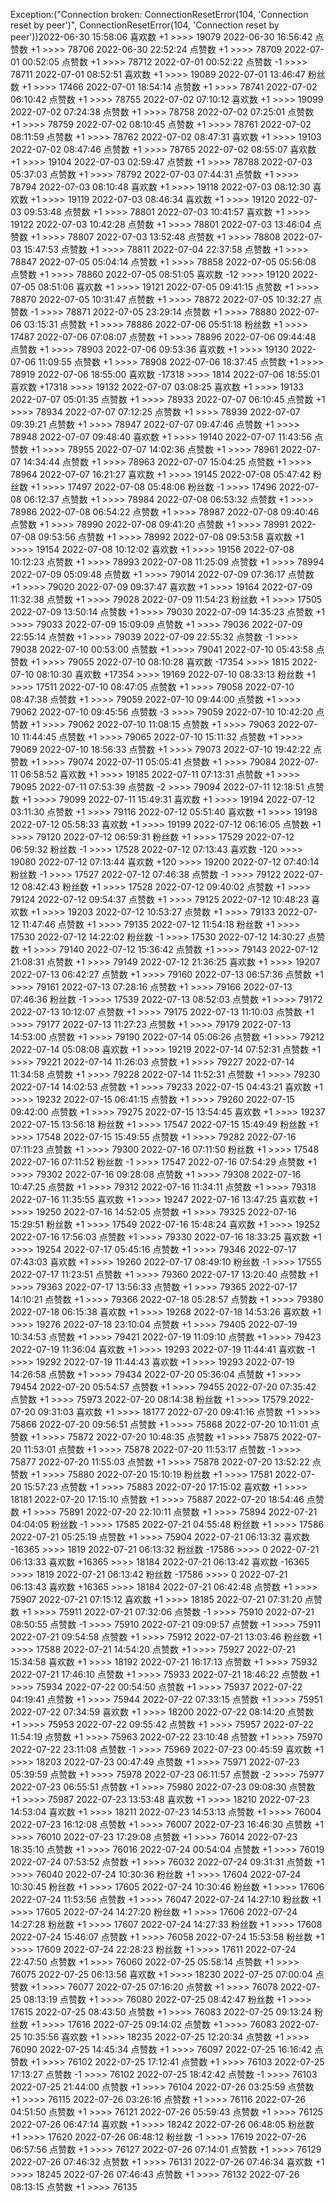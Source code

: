 Exception:("Connection broken: ConnectionResetError(104, 'Connection reset by peer')", ConnectionResetError(104, 'Connection reset by peer'))2022-06-30  15:58:06   喜欢数 +1 >>>> 19079
2022-06-30  16:56:42   点赞数 +1 >>>> 78706
2022-06-30  22:52:24   点赞数 +1 >>>> 78709
2022-07-01  00:52:05   点赞数 +1 >>>> 78712
2022-07-01  00:52:22   点赞数 -1 >>>> 78711
2022-07-01  08:52:51   喜欢数 +1 >>>> 19089
2022-07-01  13:46:47   粉丝数 +1 >>>> 17466
2022-07-01  18:54:14   点赞数 +1 >>>> 78741
2022-07-02  06:10:42   点赞数 +1 >>>> 78755
2022-07-02  07:10:12   喜欢数 +1 >>>> 19099
2022-07-02  07:24:38   点赞数 +1 >>>> 78758
2022-07-02  07:25:01   点赞数 +1 >>>> 78759
2022-07-02  08:10:45   点赞数 +1 >>>> 78761
2022-07-02  08:11:59   点赞数 +1 >>>> 78762
2022-07-02  08:47:31   喜欢数 +1 >>>> 19103
2022-07-02  08:47:46   点赞数 +1 >>>> 78765
2022-07-02  08:55:07   喜欢数 +1 >>>> 19104
2022-07-03  02:59:47   点赞数 +1 >>>> 78788
2022-07-03  05:37:03   点赞数 +1 >>>> 78792
2022-07-03  07:44:31   点赞数 +1 >>>> 78794
2022-07-03  08:10:48   喜欢数 +1 >>>> 19118
2022-07-03  08:12:30   喜欢数 +1 >>>> 19119
2022-07-03  08:46:34   喜欢数 +1 >>>> 19120
2022-07-03  09:53:48   点赞数 +1 >>>> 78801
2022-07-03  10:41:57   喜欢数 +1 >>>> 19122
2022-07-03  10:42:28   点赞数 +1 >>>> 78801
2022-07-03  13:46:04   点赞数 +1 >>>> 78807
2022-07-03  13:52:48   点赞数 +1 >>>> 78808
2022-07-03  15:47:53   点赞数 +1 >>>> 78811
2022-07-04  22:37:58   点赞数 +1 >>>> 78847
2022-07-05  05:04:14   点赞数 +1 >>>> 78858
2022-07-05  05:56:08   点赞数 +1 >>>> 78860
2022-07-05  08:51:05   喜欢数 -12 >>>> 19120
2022-07-05  08:51:06   喜欢数 +1 >>>> 19121
2022-07-05  09:41:15   点赞数 +1 >>>> 78870
2022-07-05  10:31:47   点赞数 +1 >>>> 78872
2022-07-05  10:32:27   点赞数 -1 >>>> 78871
2022-07-05  23:29:14   点赞数 +1 >>>> 78880
2022-07-06  03:15:31   点赞数 +1 >>>> 78886
2022-07-06  05:51:18   粉丝数 +1 >>>> 17487
2022-07-06  07:08:07   点赞数 +1 >>>> 78896
2022-07-06  09:44:48   点赞数 +1 >>>> 78903
2022-07-06  09:53:36   喜欢数 +1 >>>> 19130
2022-07-06  11:09:55   点赞数 +1 >>>> 78908
2022-07-06  18:37:45   点赞数 +1 >>>> 78919
2022-07-06  18:55:00   喜欢数 -17318 >>>> 1814
2022-07-06  18:55:01   喜欢数 +17318 >>>> 19132
2022-07-07  03:08:25   喜欢数 +1 >>>> 19133
2022-07-07  05:01:35   点赞数 +1 >>>> 78933
2022-07-07  06:10:45   点赞数 +1 >>>> 78934
2022-07-07  07:12:25   点赞数 +1 >>>> 78939
2022-07-07  09:39:21   点赞数 +1 >>>> 78947
2022-07-07  09:47:46   点赞数 +1 >>>> 78948
2022-07-07  09:48:40   喜欢数 +1 >>>> 19140
2022-07-07  11:43:56   点赞数 +1 >>>> 78955
2022-07-07  14:02:36   点赞数 +1 >>>> 78961
2022-07-07  14:34:44   点赞数 +1 >>>> 78963
2022-07-07  15:04:25   点赞数 +1 >>>> 78964
2022-07-07  16:21:27   喜欢数 +1 >>>> 19145
2022-07-08  05:47:42   粉丝数 +1 >>>> 17497
2022-07-08  05:48:06   粉丝数 -1 >>>> 17496
2022-07-08  06:12:37   点赞数 +1 >>>> 78984
2022-07-08  06:53:32   点赞数 +1 >>>> 78986
2022-07-08  06:54:22   点赞数 +1 >>>> 78987
2022-07-08  09:40:46   点赞数 +1 >>>> 78990
2022-07-08  09:41:20   点赞数 +1 >>>> 78991
2022-07-08  09:53:56   点赞数 +1 >>>> 78992
2022-07-08  09:53:58   喜欢数 +1 >>>> 19154
2022-07-08  10:12:02   喜欢数 +1 >>>> 19156
2022-07-08  10:12:23   点赞数 +1 >>>> 78993
2022-07-08  11:25:09   点赞数 +1 >>>> 78994
2022-07-09  05:09:48   点赞数 +1 >>>> 79014
2022-07-09  07:36:17   点赞数 +1 >>>> 79020
2022-07-09  09:37:47   喜欢数 +1 >>>> 19164
2022-07-09  11:32:38   点赞数 +1 >>>> 79028
2022-07-09  11:54:23   粉丝数 +1 >>>> 17505
2022-07-09  13:50:14   点赞数 +1 >>>> 79030
2022-07-09  14:35:23   点赞数 +1 >>>> 79033
2022-07-09  15:09:09   点赞数 +1 >>>> 79036
2022-07-09  22:55:14   点赞数 +1 >>>> 79039
2022-07-09  22:55:32   点赞数 -1 >>>> 79038
2022-07-10  00:53:00   点赞数 +1 >>>> 79041
2022-07-10  05:43:58   点赞数 +1 >>>> 79055
2022-07-10  08:10:28   喜欢数 -17354 >>>> 1815
2022-07-10  08:10:30   喜欢数 +17354 >>>> 19169
2022-07-10  08:33:13   粉丝数 +1 >>>> 17511
2022-07-10  08:47:05   点赞数 +1 >>>> 79058
2022-07-10  08:47:38   点赞数 +1 >>>> 79059
2022-07-10  09:44:00   点赞数 +1 >>>> 79062
2022-07-10  09:45:56   点赞数 -3 >>>> 79059
2022-07-10  10:42:20   点赞数 +1 >>>> 79062
2022-07-10  11:08:15   点赞数 +1 >>>> 79063
2022-07-10  11:44:45   点赞数 +1 >>>> 79065
2022-07-10  15:11:32   点赞数 +1 >>>> 79069
2022-07-10  18:56:33   点赞数 +1 >>>> 79073
2022-07-10  19:42:22   点赞数 +1 >>>> 79074
2022-07-11  05:05:41   点赞数 +1 >>>> 79084
2022-07-11  06:58:52   喜欢数 +1 >>>> 19185
2022-07-11  07:13:31   点赞数 +1 >>>> 79095
2022-07-11  07:53:39   点赞数 -2 >>>> 79094
2022-07-11  12:18:51   点赞数 +1 >>>> 79099
2022-07-11  15:49:31   喜欢数 +1 >>>> 19194
2022-07-12  03:11:30   点赞数 +1 >>>> 79116
2022-07-12  05:51:40   喜欢数 +1 >>>> 19198
2022-07-12  05:58:33   喜欢数 +1 >>>> 19199
2022-07-12  06:16:05   点赞数 +1 >>>> 79120
2022-07-12  06:59:31   粉丝数 +1 >>>> 17529
2022-07-12  06:59:32   粉丝数 -1 >>>> 17528
2022-07-12  07:13:43   喜欢数 -120 >>>> 19080
2022-07-12  07:13:44   喜欢数 +120 >>>> 19200
2022-07-12  07:40:14   粉丝数 -1 >>>> 17527
2022-07-12  07:46:38   点赞数 -1 >>>> 79122
2022-07-12  08:42:43   粉丝数 +1 >>>> 17528
2022-07-12  09:40:02   点赞数 +1 >>>> 79124
2022-07-12  09:54:37   点赞数 +1 >>>> 79125
2022-07-12  10:48:23   喜欢数 +1 >>>> 19203
2022-07-12  10:53:27   点赞数 +1 >>>> 79133
2022-07-12  11:47:46   点赞数 +1 >>>> 79135
2022-07-12  11:54:18   粉丝数 +1 >>>> 17530
2022-07-12  14:22:02   粉丝数 -1 >>>> 17530
2022-07-12  14:30:27   点赞数 +1 >>>> 79140
2022-07-12  15:36:42   点赞数 +1 >>>> 79143
2022-07-12  21:08:31   点赞数 +1 >>>> 79149
2022-07-12  21:36:25   喜欢数 +1 >>>> 19207
2022-07-13  06:42:27   点赞数 +1 >>>> 79160
2022-07-13  06:57:36   点赞数 +1 >>>> 79161
2022-07-13  07:28:16   点赞数 +1 >>>> 79166
2022-07-13  07:46:36   粉丝数 -1 >>>> 17539
2022-07-13  08:52:03   点赞数 +1 >>>> 79172
2022-07-13  10:12:07   点赞数 +1 >>>> 79175
2022-07-13  11:10:03   点赞数 +1 >>>> 79177
2022-07-13  11:27:23   点赞数 +1 >>>> 79179
2022-07-13  14:53:00   点赞数 +1 >>>> 79190
2022-07-14  05:06:26   点赞数 +1 >>>> 79212
2022-07-14  05:08:08   喜欢数 +1 >>>> 19219
2022-07-14  07:52:31   点赞数 +1 >>>> 79221
2022-07-14  11:26:03   点赞数 +1 >>>> 79227
2022-07-14  11:34:58   点赞数 +1 >>>> 79228
2022-07-14  11:52:31   点赞数 +1 >>>> 79230
2022-07-14  14:02:53   点赞数 +1 >>>> 79233
2022-07-15  04:43:21   喜欢数 +1 >>>> 19232
2022-07-15  06:41:15   点赞数 +1 >>>> 79260
2022-07-15  09:42:00   点赞数 +1 >>>> 79275
2022-07-15  13:54:45   喜欢数 +1 >>>> 19237
2022-07-15  13:56:18   粉丝数 +1 >>>> 17547
2022-07-15  15:49:49   粉丝数 +1 >>>> 17548
2022-07-15  15:49:55   点赞数 +1 >>>> 79282
2022-07-16  07:11:23   点赞数 +1 >>>> 79300
2022-07-16  07:11:50   粉丝数 +1 >>>> 17548
2022-07-16  07:11:52   粉丝数 -1 >>>> 17547
2022-07-16  07:54:29   点赞数 +1 >>>> 79302
2022-07-16  09:28:08   点赞数 +1 >>>> 79308
2022-07-16  10:47:25   点赞数 +1 >>>> 79312
2022-07-16  11:34:11   点赞数 +1 >>>> 79318
2022-07-16  11:35:55   喜欢数 +1 >>>> 19247
2022-07-16  13:47:25   喜欢数 +1 >>>> 19250
2022-07-16  14:52:05   点赞数 +1 >>>> 79325
2022-07-16  15:29:51   粉丝数 +1 >>>> 17549
2022-07-16  15:48:24   喜欢数 +1 >>>> 19252
2022-07-16  17:56:03   点赞数 +1 >>>> 79330
2022-07-16  18:33:25   喜欢数 +1 >>>> 19254
2022-07-17  05:45:16   点赞数 +1 >>>> 79346
2022-07-17  07:43:03   喜欢数 +1 >>>> 19260
2022-07-17  08:49:10   粉丝数 -1 >>>> 17555
2022-07-17  11:23:51   点赞数 +1 >>>> 79360
2022-07-17  13:20:40   点赞数 +1 >>>> 79363
2022-07-17  13:56:33   点赞数 +1 >>>> 79365
2022-07-17  14:10:21   点赞数 +1 >>>> 79366
2022-07-18  05:28:57   点赞数 +1 >>>> 79380
2022-07-18  06:15:38   喜欢数 +1 >>>> 19268
2022-07-18  14:53:26   喜欢数 +1 >>>> 19276
2022-07-18  23:10:04   点赞数 +1 >>>> 79405
2022-07-19  10:34:53   点赞数 +1 >>>> 79421
2022-07-19  11:09:10   点赞数 +1 >>>> 79423
2022-07-19  11:36:04   喜欢数 +1 >>>> 19293
2022-07-19  11:44:41   喜欢数 -1 >>>> 19292
2022-07-19  11:44:43   喜欢数 +1 >>>> 19293
2022-07-19  14:26:58   点赞数 +1 >>>> 79434
2022-07-20  05:36:04   点赞数 +1 >>>> 79454
2022-07-20  05:54:57   点赞数 +1 >>>> 79455
2022-07-20  07:35:42   点赞数 +1 >>>> 75973
2022-07-20  08:14:38   粉丝数 +1 >>>> 17579
2022-07-20  09:31:03   喜欢数 +1 >>>> 18177
2022-07-20  09:41:16   点赞数 +1 >>>> 75866
2022-07-20  09:56:51   点赞数 +1 >>>> 75868
2022-07-20  10:11:01   点赞数 +1 >>>> 75872
2022-07-20  10:48:35   点赞数 +1 >>>> 75875
2022-07-20  11:53:01   点赞数 +1 >>>> 75878
2022-07-20  11:53:17   点赞数 -1 >>>> 75877
2022-07-20  11:55:03   点赞数 +1 >>>> 75878
2022-07-20  13:52:22   点赞数 +1 >>>> 75880
2022-07-20  15:10:19   粉丝数 +1 >>>> 17581
2022-07-20  15:57:23   点赞数 +1 >>>> 75883
2022-07-20  17:15:02   喜欢数 +1 >>>> 18181
2022-07-20  17:15:10   点赞数 +1 >>>> 75887
2022-07-20  18:54:46   点赞数 +1 >>>> 75891
2022-07-20  22:10:11   点赞数 +1 >>>> 75894
2022-07-21  04:04:05   粉丝数 -1 >>>> 17585
2022-07-21  04:55:48   粉丝数 +1 >>>> 17586
2022-07-21  05:25:19   点赞数 +1 >>>> 75904
2022-07-21  06:13:32   喜欢数 -16365 >>>> 1819
2022-07-21  06:13:32   粉丝数 -17586 >>>> 0
2022-07-21  06:13:33   喜欢数 +16365 >>>> 18184
2022-07-21  06:13:42   喜欢数 -16365 >>>> 1819
2022-07-21  06:13:42   粉丝数 -17586 >>>> 0
2022-07-21  06:13:43   喜欢数 +16365 >>>> 18184
2022-07-21  06:42:48   点赞数 +1 >>>> 75907
2022-07-21  07:15:12   喜欢数 +1 >>>> 18185
2022-07-21  07:31:20   点赞数 +1 >>>> 75911
2022-07-21  07:32:06   点赞数 -1 >>>> 75910
2022-07-21  08:50:55   点赞数 -1 >>>> 75910
2022-07-21  09:09:57   点赞数 +1 >>>> 75911
2022-07-21  09:54:58   点赞数 +1 >>>> 75912
2022-07-21  13:03:46   粉丝数 +1 >>>> 17588
2022-07-21  14:54:20   点赞数 +1 >>>> 75927
2022-07-21  15:34:58   喜欢数 +1 >>>> 18192
2022-07-21  16:17:13   点赞数 +1 >>>> 75932
2022-07-21  17:46:10   点赞数 +1 >>>> 75933
2022-07-21  18:46:22   点赞数 +1 >>>> 75934
2022-07-22  00:54:50   点赞数 +1 >>>> 75937
2022-07-22  04:19:41   点赞数 +1 >>>> 75944
2022-07-22  07:33:15   点赞数 +1 >>>> 75951
2022-07-22  07:34:59   喜欢数 +1 >>>> 18200
2022-07-22  08:14:20   点赞数 +1 >>>> 75953
2022-07-22  09:55:42   点赞数 +1 >>>> 75957
2022-07-22  11:54:19   点赞数 +1 >>>> 75963
2022-07-22  23:10:48   点赞数 +1 >>>> 75970
2022-07-22  23:11:08   点赞数 -1 >>>> 75969
2022-07-23  00:45:59   喜欢数 +1 >>>> 18203
2022-07-23  00:47:49   点赞数 +1 >>>> 75971
2022-07-23  05:39:59   点赞数 +1 >>>> 75978
2022-07-23  06:11:57   点赞数 -2 >>>> 75977
2022-07-23  06:55:51   点赞数 +1 >>>> 75980
2022-07-23  09:08:30   点赞数 +1 >>>> 75987
2022-07-23  13:53:48   喜欢数 +1 >>>> 18210
2022-07-23  14:53:04   喜欢数 +1 >>>> 18211
2022-07-23  14:53:13   点赞数 +1 >>>> 76004
2022-07-23  16:12:08   点赞数 +1 >>>> 76007
2022-07-23  16:46:30   点赞数 +1 >>>> 76010
2022-07-23  17:29:08   点赞数 +1 >>>> 76014
2022-07-23  18:35:10   点赞数 +1 >>>> 76016
2022-07-24  00:54:04   点赞数 +1 >>>> 76019
2022-07-24  07:53:52   点赞数 +1 >>>> 76032
2022-07-24  09:31:31   点赞数 +1 >>>> 76040
2022-07-24  10:30:36   粉丝数 +1 >>>> 17604
2022-07-24  10:30:45   粉丝数 +1 >>>> 17605
2022-07-24  10:30:46   粉丝数 +1 >>>> 17606
2022-07-24  11:53:56   点赞数 +1 >>>> 76047
2022-07-24  14:27:10   粉丝数 +1 >>>> 17605
2022-07-24  14:27:20   粉丝数 +1 >>>> 17606
2022-07-24  14:27:28   粉丝数 +1 >>>> 17607
2022-07-24  14:27:33   粉丝数 +1 >>>> 17608
2022-07-24  15:46:07   点赞数 +1 >>>> 76058
2022-07-24  15:53:58   粉丝数 +1 >>>> 17609
2022-07-24  22:28:23   粉丝数 +1 >>>> 17611
2022-07-24  22:47:50   点赞数 +1 >>>> 76060
2022-07-25  05:58:14   点赞数 +1 >>>> 76075
2022-07-25  06:13:56   喜欢数 +1 >>>> 18230
2022-07-25  07:00:04   点赞数 +1 >>>> 76077
2022-07-25  07:16:20   点赞数 +1 >>>> 76078
2022-07-25  08:13:19   点赞数 +1 >>>> 76080
2022-07-25  08:42:47   粉丝数 +1 >>>> 17615
2022-07-25  08:43:50   点赞数 +1 >>>> 76083
2022-07-25  09:13:24   粉丝数 +1 >>>> 17616
2022-07-25  09:14:02   点赞数 +1 >>>> 76083
2022-07-25  10:35:56   喜欢数 +1 >>>> 18235
2022-07-25  12:20:34   点赞数 +1 >>>> 76090
2022-07-25  14:45:34   点赞数 +1 >>>> 76097
2022-07-25  16:16:42   点赞数 +1 >>>> 76102
2022-07-25  17:12:41   点赞数 +1 >>>> 76103
2022-07-25  17:13:27   点赞数 -1 >>>> 76102
2022-07-25  18:42:42   点赞数 -1 >>>> 76103
2022-07-25  21:44:00   点赞数 +1 >>>> 76104
2022-07-26  03:25:59   点赞数 +1 >>>> 76115
2022-07-26  03:26:16   点赞数 +1 >>>> 76116
2022-07-26  04:51:50   点赞数 +1 >>>> 76121
2022-07-26  05:59:43   点赞数 +1 >>>> 76125
2022-07-26  06:47:14   喜欢数 +1 >>>> 18242
2022-07-26  06:48:05   粉丝数 +1 >>>> 17620
2022-07-26  06:48:12   粉丝数 -1 >>>> 17619
2022-07-26  06:57:56   点赞数 +1 >>>> 76127
2022-07-26  07:14:01   点赞数 +1 >>>> 76129
2022-07-26  07:46:32   点赞数 +1 >>>> 76131
2022-07-26  07:46:34   喜欢数 +1 >>>> 18245
2022-07-26  07:46:43   点赞数 +1 >>>> 76132
2022-07-26  08:13:15   点赞数 +1 >>>> 76135
